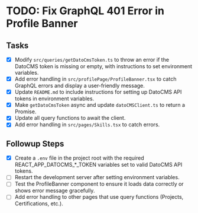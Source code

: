 # TODO: Fix GraphQL 401 Error in Profile Banner

## Tasks
- [x] Modify `src/queries/getDatoCmsToken.ts` to throw an error if the DatoCMS token is missing or empty, with instructions to set environment variables.
- [x] Add error handling in `src/profilePage/ProfileBanner.tsx` to catch GraphQL errors and display a user-friendly message.
- [x] Update `README.md` to include instructions for setting up DatoCMS API tokens in environment variables.
- [x] Make `getDatoCmsToken` async and update `datoCMSClient.ts` to return a Promise<GraphQLClient>.
- [x] Update all query functions to await the client.
- [x] Add error handling in `src/pages/Skills.tsx` to catch errors.

## Followup Steps
- [x] Create a `.env` file in the project root with the required REACT_APP_DATOCMS_*_TOKEN variables set to valid DatoCMS API tokens.
- [ ] Restart the development server after setting environment variables.
- [ ] Test the ProfileBanner component to ensure it loads data correctly or shows error message gracefully.
- [ ] Add error handling to other pages that use query functions (Projects, Certifications, etc.).
